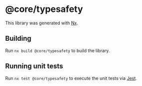 # @core/typesafety

This library was generated with [Nx](https://nx.dev).

## Building

Run `nx build @core/typesafety` to build the library.

## Running unit tests

Run `nx test @core/typesafety` to execute the unit tests via [Jest](https://jestjs.io).
